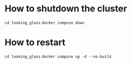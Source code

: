 # How to shutdown the cluster

`cd looking_glass`
`docker compose down`

# How to restart

`cd looking_glass`
`docker compose up -d --no-build`
